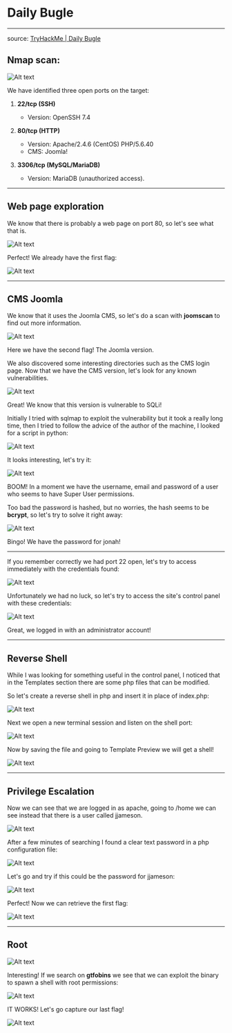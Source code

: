 # Daily Bugle

---
source: [TryHackMe | Daily Bugle](https://tryhackme.com/r/room/dailybugle)

## Nmap scan:

![Alt text](images/20241219124304.png)

We have identified three open ports on the target:

1. **22/tcp (SSH)**
    
    - Version: OpenSSH 7.4
    
2. **80/tcp (HTTP)**
    
    - Version: Apache/2.4.6 (CentOS)  PHP/5.6.40
    - CMS: Joomla!
    
1. **3306/tcp (MySQL/MariaDB)**
    
    - Version: MariaDB (unauthorized access).

---
## Web page exploration

We know that there is probably a web page on port 80, so let's see what that is.

![Alt text](images/20241219130133.png)

Perfect! We already have the first flag:

![Alt text](images/20241219130230.png)

---
## CMS Joomla

We know that it uses the Joomla CMS, so let's do a scan with **joomscan** to find out more information.

![Alt text](images/20241219131338.png)

Here we have the second flag! The Joomla version.

We also discovered some interesting directories such as the CMS login page.
Now that we have the CMS version, let's look for any known vulnerabilities.

![Alt text](images/20241219133848.png)

Great! We know that this version is vulnerable to SQLi!

Initially I tried with sqlmap to exploit the vulnerability but it took a really long time, then I tried to follow the advice of the author of the machine, I looked for a script in python:

![Alt text](images/20241219140041.png)

It looks interesting, let's try it:

![Alt text](images/20241219140117.png)

BOOM! In a moment we have the username, email and password of a user who seems to have Super User permissions.

Too bad the password is hashed, but no worries, the hash seems to be **bcrypt**, so let's try to solve it right away:

![Alt text](images/20241219141525.png)

Bingo! We have the password for jonah!

---

If you remember correctly we had port 22 open, let's try to access immediately with the credentials found:

![Alt text](images/20241219142013.png)

Unfortunately we had no luck, so let's try to access the site's control panel with these credentials:

![Alt text](images/20241219142218.png)

Great, we logged in with an administrator account!

---
## Reverse Shell

While I was looking for something useful in the control panel, I noticed that
in the Templates section there are some php files that can be modified.

So let's create a reverse shell in php and insert it in place of index.php:

![Alt text](images/20241219151318.png)

Next we open a new terminal session and listen on the shell port:

![Alt text](images/20241219151537.png)

Now by saving the file and going to Template Preview we will get a shell!

![Alt text](images/20241219151715.png)

---

## Privilege Escalation

Now we can see that we are logged in as apache, going to /home we can see instead that there is a user called jjameson.

![Alt text](images/20241219152221.png)

After a few minutes of searching I found a clear text password in a php configuration file:

![Alt text](images/20241219164817.png)

Let's go and try if this could be the password for jjameson:

![Alt text](images/20241219164852.png)

Perfect! Now we can retrieve the first flag:

![Alt text](images/20241219165003.png)

---

## Root

![Alt text](images/20241219165201.png)

Interesting! If we search on **gtfobins** we see that we can exploit the binary to spawn a shell with root permissions:

![Alt text](images/20241219165631.png)

IT WORKS! Let's go capture our last flag!

![Alt text](images/20241219165757.png)